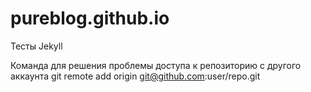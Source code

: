 # pureblog.github.io
Тесты Jekyll

Команда для решения проблемы доступа к репозиторию с другого аккаунта
git remote add origin git@github.com:user/repo.git 